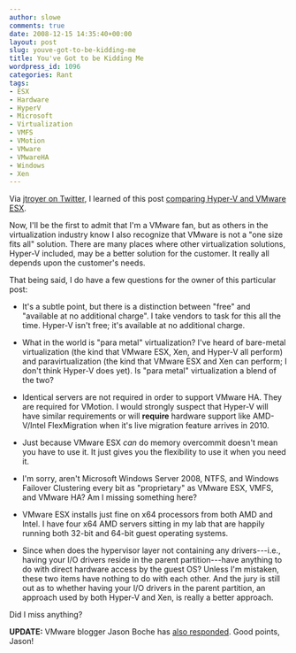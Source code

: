 ```yaml
---
author: slowe
comments: true
date: 2008-12-15 14:35:40+00:00
layout: post
slug: youve-got-to-be-kidding-me
title: You've Got to be Kidding Me
wordpress_id: 1096
categories: Rant
tags:
- ESX
- Hardware
- HyperV
- Microsoft
- Virtualization
- VMFS
- VMotion
- VMware
- VMwareHA
- Windows
- Xen
---
```


Via [jtroyer on Twitter](http://twitter.com/jtroyer/statuses/1058924427), I learned of this post [comparing Hyper-V and VMware ESX](http://fawzi.wordpress.com/2008/12/14/hyper-v-vs-vmware/).

Now, I'll be the first to admit that I'm a VMware fan, but as others in the virtualization industry know I also recognize that VMware is not a "one size fits all" solution. There are many places where other virtualization solutions, Hyper-V included, may be a better solution for the customer. It really all depends upon the customer's needs.

That being said, I do have a few questions for the owner of this particular post:

* It's a subtle point, but there is a distinction between "free" and "available at no additional charge". I take vendors to task for this all the time. Hyper-V isn't free; it's available at no additional charge.

* What in the world is "para metal" virtualization? I've heard of bare-metal virtualization (the kind that VMware ESX, Xen, and Hyper-V all perform) and paravirtualization (the kind that VMware ESX and Xen can perform; I don't think Hyper-V does yet). Is "para metal" virtualization a blend of the two?

* Identical servers are not required in order to support VMware HA. They are required for VMotion. I would strongly suspect that Hyper-V will have similar requirements or will **require** hardware support like AMD-V/Intel FlexMigration when it's live migration feature arrives in 2010.

* Just because VMware ESX _can_ do memory overcommit doesn't mean you have to use it. It just gives you the flexibility to use it when you need it.

* I'm sorry, aren't Microsoft Windows Server 2008, NTFS, and Windows Failover Clustering every bit as "proprietary" as VMware ESX, VMFS, and VMware HA? Am I missing something here?

* VMware ESX installs just fine on x64 processors from both AMD and Intel. I have four x64 AMD servers sitting in my lab that are happily running both 32-bit and 64-bit guest operating systems.

* Since when does the hypervisor layer not containing any drivers---i.e., having your I/O drivers reside in the parent partition---have anything to do with direct hardware access by the guest OS? Unless I'm mistaken, these two items have nothing to do with each other. And the jury is still out as to whether having your I/O drivers in the parent partition, an approach used by both Hyper-V and Xen, is really a better approach.

Did I miss anything?

**UPDATE:** VMware blogger Jason Boche has [also responded](http://www.boche.net/blog/?p=690). Good points, Jason!
